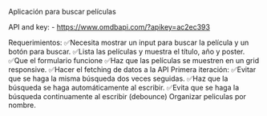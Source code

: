 Aplicación para buscar películas

API and key: - https://www.omdbapi.com/?apikey=ac2ec393

Requerimientos:
✅Necesita mostrar un input para buscar Ia película y un botón para buscar.
✅Lista las películas y muestra el título, año y poster.
✅Que el formulario funcione
✅Haz que las películas se muestren en un grid responsive.
✅Hacer el fetching de datos a Ia API
Primera iteración:
✅Evitar que se haga la misma búsqueda dos veces seguidas.
✅Haz que la búsqueda se haga automáticamente al escribir.
✅Evita que se haga la búsqueda continuamente al escribir (debounce)
Organizar peliculas por nombre.
